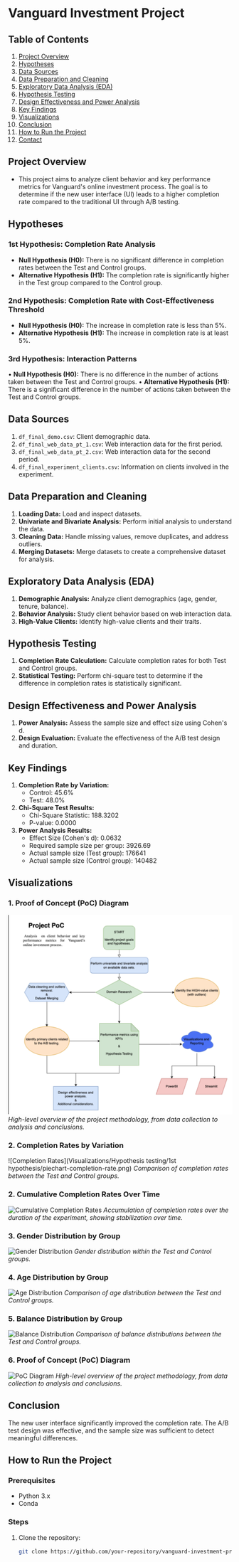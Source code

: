 # Vanguard Investment Project

## Table of Contents
1. [Project Overview](#project-overview)
2. [Hypotheses](#hypotheses)
3. [Data Sources](#data-sources)
4. [Data Preparation and Cleaning](#data-preparation-and-cleaning)
5. [Exploratory Data Analysis (EDA)](#exploratory-data-analysis-eda)
6. [Hypothesis Testing](#hypothesis-testing)
7. [Design Effectiveness and Power Analysis](#design-effectiveness-and-power-analysis)
8. [Key Findings](#key-findings)
9. [Visualizations](#visualizations)
10. [Conclusion](#conclusion)
11. [How to Run the Project](#how-to-run-the-project)
12. [Contact](#contact)

## Project Overview

- This project aims to analyze client behavior and key performance metrics for Vanguard's online investment process. The goal is to determine if the new user interface (UI) leads to a higher completion rate compared to the traditional UI through A/B testing.

## Hypotheses

### 1st Hypothesis: Completion Rate Analysis

- **Null Hypothesis (H0):** There is no significant difference in completion rates between the Test and Control groups.
- **Alternative Hypothesis (H1):** The completion rate is significantly higher in the Test group compared to the Control group.

### 2nd Hypothesis: Completion Rate with Cost-Effectiveness Threshold

- **Null Hypothesis (H0):** The increase in completion rate is less than 5%.
- **Alternative Hypothesis (H1):** The increase in completion rate is at least 5%.

### 3rd Hypothesis: Interaction Patterns

•	**Null Hypothesis (H0):** There is no difference in the number of actions taken between the Test and Control groups.
•	**Alternative Hypothesis (H1):** There is a significant difference in the number of actions taken between the Test and Control groups.

## Data Sources
1. `df_final_demo.csv`: Client demographic data.
2. `df_final_web_data_pt_1.csv`: Web interaction data for the first period.
3. `df_final_web_data_pt_2.csv`: Web interaction data for the second period.
4. `df_final_experiment_clients.csv`: Information on clients involved in the experiment.

## Data Preparation and Cleaning
1. **Loading Data:** Load and inspect datasets.
2. **Univariate and Bivariate Analysis:** Perform initial analysis to understand the data.
3. **Cleaning Data:** Handle missing values, remove duplicates, and address outliers.
4. **Merging Datasets:** Merge datasets to create a comprehensive dataset for analysis.

## Exploratory Data Analysis (EDA)
1. **Demographic Analysis:** Analyze client demographics (age, gender, tenure, balance).
2. **Behavior Analysis:** Study client behavior based on web interaction data.
3. **High-Value Clients:** Identify high-value clients and their traits.

## Hypothesis Testing
1. **Completion Rate Calculation:** Calculate completion rates for both Test and Control groups.
2. **Statistical Testing:** Perform chi-square test to determine if the difference in completion rates is statistically significant.

## Design Effectiveness and Power Analysis
1. **Power Analysis:** Assess the sample size and effect size using Cohen's d.
2. **Design Evaluation:** Evaluate the effectiveness of the A/B test design and duration.

## Key Findings
1. **Completion Rate by Variation:**
   - Control: 45.6%
   - Test: 48.0%
2. **Chi-Square Test Results:**
   - Chi-Square Statistic: 188.3202
   - P-value: 0.0000
3. **Power Analysis Results:**
   - Effect Size (Cohen's d): 0.0632
   - Required sample size per group: 3926.69
   - Actual sample size (Test group): 176641
   - Actual sample size (Control group): 140482

## Visualizations

### 1. Proof of Concept (PoC) Diagram
![PoC Diagram](Visualizations/ProjectPoC.png)
*High-level overview of the project methodology, from data collection to analysis and conclusions.*

### 2. Completion Rates by Variation 
![Completion Rates](Visualizations/Hypothesis testing/1st hypothesis/piechart-completion-rate.png)
*Comparison of completion rates between the Test and Control groups.*

### 2. Cumulative Completion Rates Over Time
![Cumulative Completion Rates](images/cumulative_completion_rates.png)
*Accumulation of completion rates over the duration of the experiment, showing stabilization over time.*

### 3. Gender Distribution by Group
![Gender Distribution](images/gender_distribution.png)
*Gender distribution within the Test and Control groups.*

### 4. Age Distribution by Group
![Age Distribution](images/age_distribution.png)
*Comparison of age distribution between the Test and Control groups.*

### 5. Balance Distribution by Group
![Balance Distribution](images/balance_distribution.png)
*Comparison of balance distributions between the Test and Control groups.*

### 6. Proof of Concept (PoC) Diagram
![PoC Diagram](images/poc_diagram.png)
*High-level overview of the project methodology, from data collection to analysis and conclusions.*

## Conclusion
The new user interface significantly improved the completion rate. The A/B test design was effective, and the sample size was sufficient to detect meaningful differences.

## How to Run the Project

### Prerequisites
- Python 3.x
- Conda

### Steps
1. Clone the repository:
   ```bash
   git clone https://github.com/your-repository/vanguard-investment-project.git
